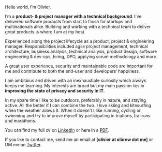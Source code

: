 Hello world, I'm Olivier.

I’m a **product- & project manager with a technical background**. I've delivered software products from start to finish for startups and multinationals alike. Building and working with a technical team to deliver great products is where I am at my best.

Experienced along the project lifecycle as a product, project & engineering manager. Responsibilities included agile project management, technical architecture, business analysis, technical analysis, product design, software engineering & dev-ops, hiring, DPO, applying scrum methodology and more.

A great user experience, security and maintainable code are important for me and contribute to both the end-user and developers’ happiness.

I am ambitious and driven with an inexhaustible curiosity which always keeps me learning.
My interests are broad but my main passion lies in **improving the state of privacy and security in IT.**

In my spare time I like to be outdoors, preferably in nature, and staying active.
All the better if I can combine the two. I love skiing and kitesurfing when the weather allows it.
When it doesn't I like running, cycling or swimming and try to improve myself by participating in
triatlons, trailruns and marathons.

You can find my full cv on [LinkedIn](https://www.linkedin.com/in/olbrew/) or here in a [PDF](https://olbrew.me/Resume-Olivier-Brewaeys.pdf).

If you like to contact me, send me an email at **[olivier at olbrew dot me]** or DM me on [Twitter](https://twitter.com/olbrew).
